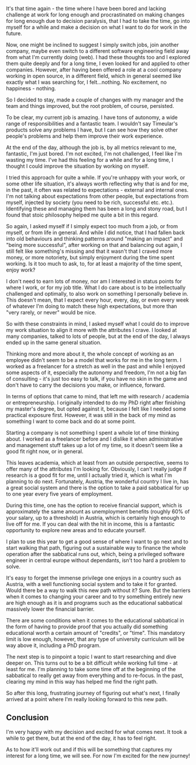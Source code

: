 It's that time again - the time where I have been bored and lacking challenge at work for long enough and procrastinated on making changes for long enough due to decision paralysis, that I had to take the time, go into myself for a while and make a decision on what I want to do for work in the future.

Now, one might be inclined to suggest I simply switch jobs, join another company, maybe even switch to a different software engineering field away from what I'm currently doing (web). I had these thoughts too and I explored them quite deeply and for a long time, I even looked for and applied to other companies. However, after having been offered a role at a cool company working in open source, in a different field, which in general seemed like exactly what I was searching for, I felt...nothing. No excitement, no happiness - nothing.

So I decided to stay, made a couple of changes with my manager and the team and things improved, but the root problem, of course, persisted.

To be clear, my current job is amazing. I have tons of autonomy, a wide range of responsibilities and a fantastic team. I wouldn't say Timeular's products solve any problems I have, but I can see how they solve other people's problems and help them improve their work experience.

At the end of the day, although the job is, by all metrics relevant to me, fantastic, I'm just bored. I'm not excited, I'm not challenged, I feel like I'm wasting my time. I've had this feeling for a while and for a long time, I thought I could improve the situation by working on myself.

I tried this approach for quite a while. If you're unhappy with your work, or some other life situation, it's always worth reflecting why that is and for me, in the past, it often was related to expectations - external and internal ones. I'm not talking about expectations from other people, but expectations from myself, injected by society (you need to be rich, successful etc. etc.). Identifying these and managing them has been a long and stony road, but I found that stoic philosophy helped me quite a bit in this regard.

So again, I asked myself if I simply expect too much from a job, or from myself, or from life in general. And while I did notice, that I had fallen back into old behaviours and thinking patterns around "making an impact" and "being more successful", after working on that and balancing out again, I still felt like something's missing and that it wasn't that I craved more money, or more notoriety, but simply enjoyment during the time spent working. Is it too much to ask, to, for at least a majority of the time spent, enjoy work?

I don't need to earn lots of money, nor am I interested in status points for where I work, or for my job title. What I do care about is to be intellectually challenged and optimally, to also work on something I personally believe in. This doesn't mean, that I expect every hour, every, day, or even every week of whatever I'm doing to match these high expectations, but more than "very rarely, or never" would be nice.

So with these constraints in mind, I asked myself what I could do to improve my work situation to align it more with the attributes I crave. I looked at many companies, talked to lots of people, but at the end of the day, I always ended up in the same general situation.

Thinking more and more about it, the whole concept of working as an employee didn't seem to be a model that works for me in the long term. I worked as a freelancer for a stretch as well in the past and while I enjoyed some aspects of it, especially the autonomy and freedom, I'm not a big fan of consulting - it's just too easy to talk, if you have no skin in the game and don't have to carry the decisions you make, or influence, forward.

In terms of options that came to mind, that left me with research / academia or entrepreneurship. I originally intended to do my PhD right after finishing my master's degree, but opted against it, because I felt like I needed some practical exposure first. However, it was still in the back of my mind as something I want to come back and do at some point.

Starting a company is not something I spent a whole lot of time thinking about. I worked as a freelancer before and I dislike it when administrative and management stuff takes up a lot of my time, so it doesn't seem like a good fit right now, or in general.

This leaves academia, which at least from an outside perspective, seems to offer many of the attributes I'm looking for. Obviously, I can't really judge if research is a good fit for me, until I actually tried it, which is what I'm planning to do next. Fortunately, Austria, the wonderful country I live in, has a great social system and there is the option to take a paid sabbatical for up to one year every five years of employment.

During this time, one has the option to receive financial support, which is approximately the same amount as unemployment benefits (roughly 60% of your salary, up to a threshold) in Austria, which is certainly high enough to live off for me. If you can deal with the hit in income, this is a fantastic opportunity to explore new areas and to educate yourself.

I plan to use this year to get a good sense of where I want to go next and to start walking that path, figuring out a sustainable way to finance the whole operation after the sabbatical runs out, which, being a privileged software engineer in central europe without dependants, isn't too hard a problem to solve.

It's easy to forget the immense privilege one enjoys in a country such as Austria, with a well functioning social system and to take it for granted. Would there be a way to walk this new path without it? Sure. But the barriers when it comes to changing your career and to try something entirely new are high enough as it is and programs such as the educational sabbatical massively lower the financial barrier.

There are some conditions when it comes to the educational sabbatical in the form of having to provide proof that you actually did something educational worth a certain amount of "credits", or "time". This mandatory limit is low enough, however, that any type of university curriculum will be way above it, including a PhD program.

The next step is to pinpoint a topic I want to start researching and dive deeper on. This turns out to be a bit difficult while working full time - at least for me. I'm planning to take some time off at the beginning of the sabbatical to really get away from everything and to re-focus. In the past, clearing my mind in this way has helped me find the right path.

So after this long, frustrating journey of figuring out what's next, I finally arrived at a point where I'm really looking forward to this new path.

## Conclusion

I'm very happy with my decision and excited for what comes next. It took a while to get there, but at the end of the day, it has to feel right.

As to how it'll work out and if this will be something that captures my interest for a long time, we will see. For now I'm excited for the new journey!
